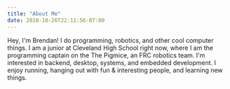 ```yaml
---
title: "About Me"
date: 2018-10-26T22:11:56-07:00
---
```


Hey, I'm Brendan! I do programming, robotics, and other cool computer things. I am a junior at Cleveland High School right now, where I am the programming captain on the The Pigmice, an FRC robotics team. I'm interested in backend, desktop, systems, and embedded development. I enjoy running, hanging out with fun & interesting people, and learning new things.
